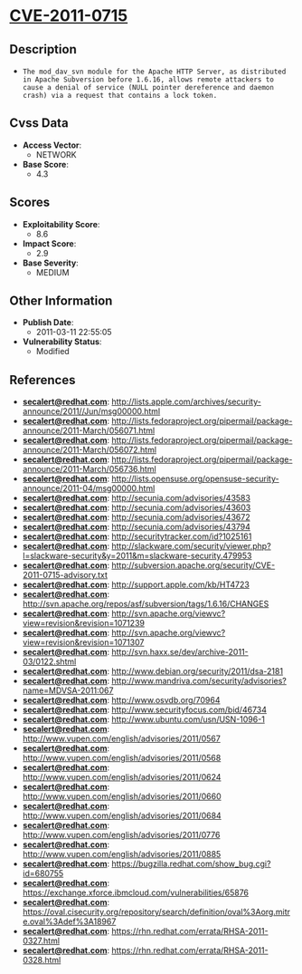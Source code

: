
# [CVE-2011-0715](https://cve.mitre.org/cgi-bin/cvename.cgi?name=CVE-2011-0715)

## Description

- `The mod_dav_svn module for the Apache HTTP Server, as distributed in Apache Subversion before 1.6.16, allows remote attackers to cause a denial of service (NULL pointer dereference and daemon crash) via a request that contains a lock token.`

## Cvss Data

- **Access Vector**:
  - NETWORK
- **Base Score**:
  - 4.3

## Scores

- **Exploitability Score**:
  - 8.6
- **Impact Score**:
  - 2.9
- **Base Severity**:
  - MEDIUM

## Other Information

- **Publish Date**:
  - 2011-03-11 22:55:05
- **Vulnerability Status**:
  - Modified

## References

- **secalert@redhat.com**: http://lists.apple.com/archives/security-announce/2011//Jun/msg00000.html
- **secalert@redhat.com**: http://lists.fedoraproject.org/pipermail/package-announce/2011-March/056071.html
- **secalert@redhat.com**: http://lists.fedoraproject.org/pipermail/package-announce/2011-March/056072.html
- **secalert@redhat.com**: http://lists.fedoraproject.org/pipermail/package-announce/2011-March/056736.html
- **secalert@redhat.com**: http://lists.opensuse.org/opensuse-security-announce/2011-04/msg00000.html
- **secalert@redhat.com**: http://secunia.com/advisories/43583
- **secalert@redhat.com**: http://secunia.com/advisories/43603
- **secalert@redhat.com**: http://secunia.com/advisories/43672
- **secalert@redhat.com**: http://secunia.com/advisories/43794
- **secalert@redhat.com**: http://securitytracker.com/id?1025161
- **secalert@redhat.com**: http://slackware.com/security/viewer.php?l=slackware-security&y=2011&m=slackware-security.479953
- **secalert@redhat.com**: http://subversion.apache.org/security/CVE-2011-0715-advisory.txt
- **secalert@redhat.com**: http://support.apple.com/kb/HT4723
- **secalert@redhat.com**: http://svn.apache.org/repos/asf/subversion/tags/1.6.16/CHANGES
- **secalert@redhat.com**: http://svn.apache.org/viewvc?view=revision&revision=1071239
- **secalert@redhat.com**: http://svn.apache.org/viewvc?view=revision&revision=1071307
- **secalert@redhat.com**: http://svn.haxx.se/dev/archive-2011-03/0122.shtml
- **secalert@redhat.com**: http://www.debian.org/security/2011/dsa-2181
- **secalert@redhat.com**: http://www.mandriva.com/security/advisories?name=MDVSA-2011:067
- **secalert@redhat.com**: http://www.osvdb.org/70964
- **secalert@redhat.com**: http://www.securityfocus.com/bid/46734
- **secalert@redhat.com**: http://www.ubuntu.com/usn/USN-1096-1
- **secalert@redhat.com**: http://www.vupen.com/english/advisories/2011/0567
- **secalert@redhat.com**: http://www.vupen.com/english/advisories/2011/0568
- **secalert@redhat.com**: http://www.vupen.com/english/advisories/2011/0624
- **secalert@redhat.com**: http://www.vupen.com/english/advisories/2011/0660
- **secalert@redhat.com**: http://www.vupen.com/english/advisories/2011/0684
- **secalert@redhat.com**: http://www.vupen.com/english/advisories/2011/0776
- **secalert@redhat.com**: http://www.vupen.com/english/advisories/2011/0885
- **secalert@redhat.com**: https://bugzilla.redhat.com/show_bug.cgi?id=680755
- **secalert@redhat.com**: https://exchange.xforce.ibmcloud.com/vulnerabilities/65876
- **secalert@redhat.com**: https://oval.cisecurity.org/repository/search/definition/oval%3Aorg.mitre.oval%3Adef%3A18967
- **secalert@redhat.com**: https://rhn.redhat.com/errata/RHSA-2011-0327.html
- **secalert@redhat.com**: https://rhn.redhat.com/errata/RHSA-2011-0328.html
